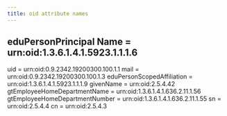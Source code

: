 ```yaml
---
title: oid attribute names
---
```


## eduPersonPrincipal Name = urn:oid:1.3.6.1.4.1.5923.1.1.1.6
uid = urn:oid:0.9.2342.19200300.100.1.1
mail = urn:oid:0.9.2342.19200300.100.1.3
eduPersonScopedAffiliation = urn:oid:1.3.6.1.4.1.5923.1.1.1.9
givenName = urn:oid:2.5.4.42
gtEmployeeHomeDepartmentName = urn:oid:1.3.6.1.4.1.636.2.11.1.56
gtEmployeeHomeDepartmentNumber = urn:oid:1.3.6.1.4.1.636.2.11.1.55
sn = urn:oid:2.5.4.4
cn = urn:oid:2.5.4.3
